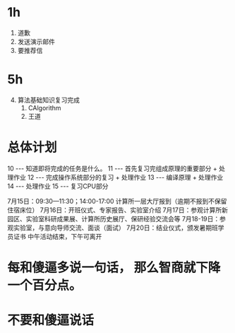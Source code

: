 # 1h
1. 道歉
2. 发送演示邮件
3. 要推荐信

# 5h
4. 算法基础知识复习完成
    1. CAlgorithm
    2. 王道

# 总体计划
10 --- 知道即将完成的任务是什么。
11 --- 首先复习完组成原理的重要部分 + 处理作业
12 --- 完成操作系统部分的复习 +  处理作业
13 --- 编译原理 + 处理作业
14 --- 处理作业
15 --- 复习CPU部分

7月15日：09:30—11:30；14:00-17:00 计算所一层大厅报到（逾期不报到不保留住宿床位）
7月16日：开班仪式、专家报告、实验室介绍
7月17日：参观计算所新园区、实验室科研成果展、计算所历史展厅、保研经验交流会等
7月18-19日：参观实验室，与意向导师交流、面谈（面试）
7月20日：结业仪式，颁发暑期班学员证书  中午活动结束，下午可离开

# 每和傻逼多说一句话， 那么智商就下降一个百分点。


# 不要和傻逼说话
